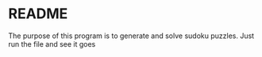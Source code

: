 # README #

The purpose of this program is to generate and solve sudoku puzzles. Just run the file and see it goes
